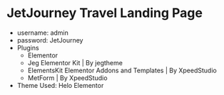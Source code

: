# JetJourney Travel Landing Page

- username: admin
- password: JetJourney
- Plugins
    - Elementor
    - Jeg Elementor Kit | By jegtheme
    - ElementsKit Elementor Addons and Templates | By XpeedStudio
    - MetForm | By XpeedStudio
- Theme Used: Helo Elementor





